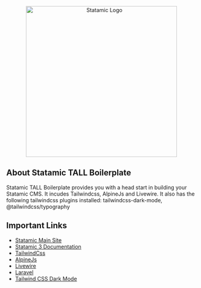 <p align="center"><img src="https://statamic.com/assets/branding/Statamic-Logo+Wordmark-Rad.svg" width="400" alt="Statamic Logo" /></p>

## About Statamic TALL Boilerplate

Statamic TALL Boilerplate provides you with a head start in building your Statamic CMS. It incudes Tailwindcss, AlpineJs and Livewire. It also has the following tailwindcss plugins installed: tailwindcss-dark-mode, @tailwindcss/typography

## Important Links

- [Statamic Main Site](https://statamic.com)
- [Statamic 3 Documentation](https://statamic.dev/)
- [TailwindCss](https://tailwindcss.com)
- [AlpineJs](https://github.com/alpinejs/alpine)
- [Livewire](https://laravel-livewire.com)
- [Laravel](https://laravel-livewire.com)
- [Tailwind CSS Dark Mode](https://github.com/ChanceArthur/tailwindcss-dark-mode)


